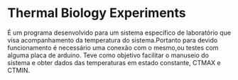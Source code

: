 # Thermal Biology Experiments

É um programa desenvolvido para um sistema específico de laboratório que visa acompanhamento da temperatura do sistema.Portanto para devido funcionamento é necessário uma conexão com o mesmo,ou testes com alguma placa de arduino. Teve como objetivo facilitar o manuseio do sistema e obter dados das temperaturas em estado constante, CTMAX e CTMIN.


